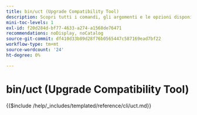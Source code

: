 ```yaml
---
title: bin/uct (Upgrade Compatibility Tool)
description: Scopri tutti i comandi, gli argomenti e le opzioni disponibili per lo strumento da riga di comando bin/uct.
mini-toc-levels: 1
exl-id: f20d284d-bf77-4633-a274-a1568de76471
recommendations: noDisplay, noCatalog
source-git-commit: df410d33b89d28f76b0565447c587169ead7bf22
workflow-type: tm+mt
source-wordcount: '24'
ht-degree: 0%

---
```


# bin/uct (Upgrade Compatibility Tool)

{{$include /help/_includes/templated/reference/cli/uct.md}}

<!-- Last updated from includes: 2025-08-22 21:08:49 -->
